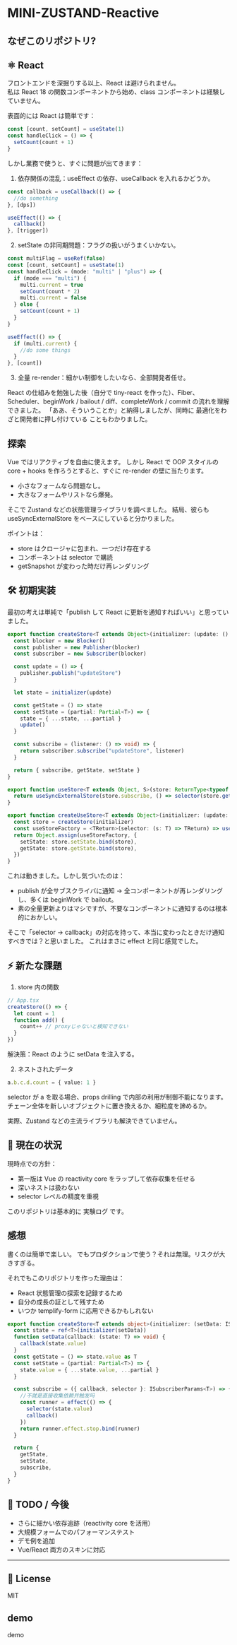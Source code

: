 # MINI-ZUSTAND-Reactive

## なぜこのリポジトリ?

## ⚛️ React

フロントエンドを深掘りする以上、React は避けられません。  
私は React 18 の関数コンポーネントから始め、class コンポーネントは経験していません。

表面的には React は簡単です：

```ts
const [count, setCount] = useState(1)
const handleClick = () => {
  setCount(count + 1)
}
```

しかし業務で使うと、すぐに問題が出てきます：

1. 依存関係の混乱：useEffect の依存、useCallback を入れるかどうか。

```ts
const callback = useCallback(() => {
  //do something
}, [dps])

useEffect(() => {
  callback()
}, [trigger])
```

2. setState の非同期問題：フラグの扱いがうまくいかない。

```ts
const multiFlag = useRef(false)
const [count, setCount] = useState(1)
const handleClick = (mode: "multi" | "plus") => {
  if (mode === "multi") {
    multi.current = true
    setCount(count * 2)
    multi.current = false
  } else {
    setCount(count + 1)
  }
}

useEffect(() => {
  if (multi.current) {
    //do some things
  }
}, [count])
```

3. 全量 re-render：細かい制御をしたいなら、全部開発者任せ。

React の仕組みを勉強した後（自分で tiny-react を作った）、Fiber、Scheduler、beginWork / bailout / diff、completeWork / commit の流れを理解できました。
「ああ、そういうことか」と納得しましたが、同時に 最適化をわざと開発者に押し付けている こともわかりました。

## 探索

Vue ではリアクティブを自由に使えます。
しかし React で OOP スタイルの core + hooks を作ろうとすると、すぐに re-render の壁に当たります。

- 小さなフォームなら問題なし。
- 大きなフォームやリストなら爆発。

そこで Zustand などの状態管理ライブラリを調べました。
結局、彼らも useSyncExternalStore をベースにしていると分かりました。

ポイントは：

- store はクロージャに包まれ、一つだけ存在する
- コンポーネントは selector で購読
- getSnapshot が変わった時だけ再レンダリング

## 🛠️ 初期実装

最初の考えは単純で「publish して React に更新を通知すればいい」と思っていました。

```ts
export function createStore<T extends Object>(initializer: (update: () => void) => T) {
  const blocker = new Blocker()
  const publisher = new Publisher(blocker)
  const subscriber = new Subscriber(blocker)

  const update = () => {
    publisher.publish("updateStore")
  }

  let state = initializer(update)

  const getState = () => state
  const setState = (partial: Partial<T>) => {
    state = { ...state, ...partial }
    update()
  }

  const subscribe = (listener: () => void) => {
    return subscriber.subscribe("updateStore", listener)
  }

  return { subscribe, getState, setState }
}

export function useStore<T extends Object, S>(store: ReturnType<typeof createStore<T>>, selector: (s: T) => S): S {
  return useSyncExternalStore(store.subscribe, () => selector(store.getState()))
}

export function createUseStore<T extends Object>(initializer: (update: () => void) => T) {
  const store = createStore(initializer)
  const useStoreFactory = <TReturn>(selector: (s: T) => TReturn) => useStore(store, selector)
  return Object.assign(useStoreFactory, {
    setState: store.setState.bind(store),
    getState: store.getState.bind(store),
  })
}
```

これは動きました。しかし気づいたのは：

- publish が全サブスクライバに通知 → 全コンポーネントが再レンダリングし、多くは beginWork で bailout。
- 素の全量更新よりはマシですが、不要なコンポーネントに通知するのは根本的におかしい。

そこで「selector → callback」の対応を持って、本当に変わったときだけ通知すべきでは？と思いました。
これはまさに effect と同じ感覚でした。

## ⚡ 新たな課題

1. store 内の関数

```ts
// App.tsx
createStore(() => {
  let count = 1
  function add() {
    count++ // proxyじゃないと検知できない
  }
})
```

解決策：React のように setData を注入する。

2.  ネストされたデータ

```ts
a.b.c.d.count = { value: 1 }
```

selector が a を取る場合、props drilling で内部の利用が制御不能になります。
チェーン全体を新しいオブジェクトに置き換えるか、細粒度を諦めるか。

実際、Zustand などの主流ライブラリも解決できていません。

## 🧠 現在の状況

現時点での方針：

- 第一版は Vue の reactivity core をラップして依存収集を任せる
- 深いネストは扱わない
- selector レベルの精度を重視

このリポジトリは基本的に 実験ログ です。

## 感想

書くのは簡単で楽しい。
でもプロダクションで使う？それは無理。リスクが大きすぎる。

それでもこのリポジトリを作った理由は：

- React 状態管理の探索を記録するため
- 自分の成長の証として残すため
- いつか templify-form に応用できるかもしれない

```ts
export function createStore<T extends object>(initializer: (setData: ISetData<T>) => T) {
  const state = ref<T>(initializer(setData))
  function setData(callback: (state: T) => void) {
    callback(state.value)
  }
  const getState = () => state.value as T
  const setState = (partial: Partial<T>) => {
    state.value = { ...state.value, ...partial }
  }

  const subscribe = ({ callback, selector }: ISubscriberParams<T>) => {
    //不就是直接收集依赖并触发吗
    const runner = effect(() => {
      selector(state.value)
      callback()
    })
    return runner.effect.stop.bind(runner)
  }

  return {
    getState,
    setState,
    subscribe,
  }
}
```

## 🔮 TODO / 今後

- さらに細かい依存追跡（reactivity core を活用）
- 大規模フォームでのパフォーマンステスト
- デモ例を追加
- Vue/React 両方のスキンに対応

---

## 📎 License

MIT

## demo

demo
